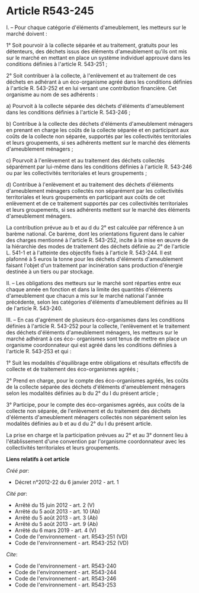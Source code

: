 # Article R543-245

I. – Pour chaque catégorie d'éléments d'ameublement, les metteurs sur le marché doivent :

1° Soit pourvoir à la collecte séparée et au traitement, gratuits pour les détenteurs, des déchets issus des éléments
d'ameublement qu'ils ont mis sur le marché en mettant en place un système individuel approuvé dans les conditions définies à
l'article R. 543-251 ;

2° Soit contribuer à la collecte, à l'enlèvement et au traitement de ces déchets en adhérant à un éco-organisme agréé dans
les conditions définies à l'article R. 543-252 et en lui versant une contribution financière. Cet organisme au nom de ses
adhérents :

a) Pourvoit à la collecte séparée des déchets d'éléments d'ameublement dans les conditions définies à l'article R. 543-246 ;

b) Contribue à la collecte des déchets d'éléments d'ameublement ménagers en prenant en charge les coûts de la collecte
séparée et en participant aux coûts de la collecte non séparée, supportés par les collectivités territoriales et leurs
groupements, si ses adhérents mettent sur le marché des éléments d'ameublement ménagers ;

c) Pourvoit à l'enlèvement et au traitement des déchets collectés séparément par lui-même dans les conditions définies à
l'article R. 543-246 ou par les collectivités territoriales et leurs groupements ;

d) Contribue à l'enlèvement et au traitement des déchets d'éléments d'ameublement ménagers collectés non séparément par les
collectivités territoriales et leurs groupements en participant aux coûts de cet enlèvement et de ce traitement supportés par
ces collectivités territoriales et leurs groupements, si ses adhérents mettent sur le marché des éléments d'ameublement
ménagers.

La contribution prévue au b et au d du 2° est calculée par référence à un barème national. Ce barème, dont les orientations
figurent dans le cahier des charges mentionné à l'article R. 543-252, incite à la mise en œuvre de la hiérarchie des modes de
traitement des déchets définie au 2° de l'article L. 541-1 et à l'atteinte des objectifs fixés à l'article R. 543-244. Il est
plafonné à 5 euros la tonne pour les déchets d'éléments d'ameublement faisant l'objet d'un traitement par incinération sans
production d'énergie destinée à un tiers ou par stockage.

II. – Les obligations des metteurs sur le marché sont réparties entre eux chaque année en fonction et dans la limite des
quantités d'éléments d'ameublement que chacun a mis sur le marché national l'année précédente, selon les catégories
d'éléments d'ameublement définies au III de l'article R. 543-240.

III. – En cas d'agrément de plusieurs éco-organismes dans les conditions définies à l'article R. 543-252 pour la collecte,
l'enlèvement et le traitement des déchets d'éléments d'ameublement ménagers, les metteurs sur le marché adhérant à ces éco-
organismes sont tenus de mettre en place un organisme coordonnateur qui est agréé dans les conditions définies à l'article R.
543-253 et qui :

1° Suit les modalités d'équilibrage entre obligations et résultats effectifs de collecte et de traitement des éco-organismes
agréés ;

2° Prend en charge, pour le compte des éco-organismes agréés, les coûts de la collecte séparée des déchets d'éléments
d'ameublement ménagers selon les modalités définies au b du 2° du I du présent article ;

3° Participe, pour le compte des éco-organismes agréés, aux coûts de la collecte non séparée, de l'enlèvement et du
traitement des déchets d'éléments d'ameublement ménagers collectés non séparément selon les modalités définies au b et au d
du 2° du I du présent article.

La prise en charge et la participation prévues au 2° et au 3° donnent lieu à l'établissement d'une convention par l'organisme
coordonnateur avec les collectivités territoriales et leurs groupements.

**Liens relatifs à cet article**

_Créé par_:

  - Décret n°2012-22 du 6 janvier 2012 - art. 1

_Cité par_:

  - Arrêté du 15 juin 2012 - art. 2 (V)
  - Arrêté du 5 août 2013 - art. 10 (Ab)
  - Arrêté du 5 août 2013 - art. 3 (Ab)
  - Arrêté du 5 août 2013 - art. 9 (Ab)
  - Arrêté du 6 mars 2019 - art. 4 (V)
  - Code de l'environnement - art. R543-251 (VD)
  - Code de l'environnement - art. R543-252 (VD)

_Cite_:

  - Code de l'environnement - art. R543-240
  - Code de l'environnement - art. R543-244
  - Code de l'environnement - art. R543-246
  - Code de l'environnement - art. R543-253
